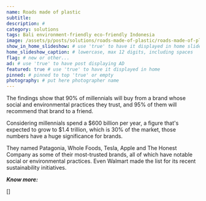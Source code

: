 ```yaml
---
name: Roads made of plastic
subtitle: 
description: #
category: solutions
tags: Bali environment-friendly eco-friendly Indonesia
image: /assets/p/posts/solutions/roads-made-of-plastic/roads-made-of-plastic.jpg
show_in_home_slideshow: # use 'true' to have it displayed in home slideshow
home_slideshow_caption: # lowercase, max 12 digits, including spaces
flag: # new or other...
ad: # use 'true' to have post displaying AD
featured: true # use 'true' to have it displayed in home
pinned: # pinned to top 'true' or empty
photography: # put here photographer name
---
```

The findings show that 90% of millennials will buy from a brand whose social and environmental practices they trust, and 95% of them will recommend that brand to a friend.

Considering millennials spend a $600 billion per year, a figure that's expected to grow to $1.4 trillion, which is 30% of the market, those numbers have a huge significance for brands.

They named Patagonia, Whole Foods, Tesla, Apple and The Honest Company as some of their most-trusted brands, all of which have notable social or environmental practices. Even Walmart made the list for its recent sustainability initiatives.


**_Know more:_**

[]
